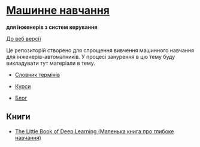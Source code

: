 # [Машинне навчання](https://pupenasan.github.io/ml/books/TheLittleBookofDeepLearning/) 

**для інженерів з систем керування**

[До веб версії](https://pupenasan.github.io/ml/books/TheLittleBookofDeepLearning/)

Це репозиторій створено для спрощення вивчення машинного навчання для інженерів-автоматників. У процесі занурення в цю тему буду викладувати тут матеріали в тему.

- [Словник термінів](dictionary.md)

- [Курси](courses.md)
- [Блог](blog/README.md)

## Книги

- [The Little Book of Deep Learning (Маленька книга про глибоке навчання)](books/TheLittleBookofDeepLearning/README.md)



